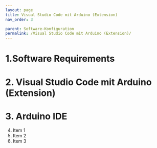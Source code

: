 ```yaml
---
layout: page
title: Visual Studio Code mit Arduino (Extension)
nav_order: 3

parent: Software-Konfiguration
permalink: /Visual Studio Code mit Arduino (Extension)/
---
```


# 1.Software Requirements
# 2. Visual Studio Code mit Arduino (Extension)
# 3. Arduino IDE

4. Item 1
5. Item 2
6. Item 3